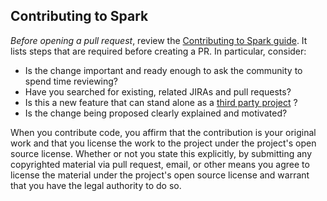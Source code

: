 ## Contributing to Spark

*Before opening a pull request*, review the 
[Contributing to Spark guide](https://spark.apache.org/contributing.html). 
It lists steps that are required before creating a PR. In particular, consider:

- Is the change important and ready enough to ask the community to spend time reviewing?
- Have you searched for existing, related JIRAs and pull requests?
- Is this a new feature that can stand alone as a [third party project](https://spark.apache.org/third-party-projects.html) ?
- Is the change being proposed clearly explained and motivated?

When you contribute code, you affirm that the contribution is your original work and that you 
license the work to the project under the project's open source license. Whether or not you 
state this explicitly, by submitting any copyrighted material via pull request, email, or 
other means you agree to license the material under the project's open source license and 
warrant that you have the legal authority to do so.
